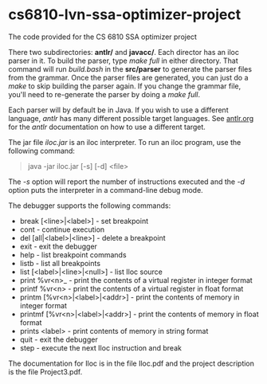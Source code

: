 # cs6810-lvn-ssa-optimizer-project
The code provided for the CS 6810 SSA optimizer project

There two subdirectories: **antlr/** and **javacc/**. Each director has an iloc parser in it. To build the parser, type _make full_ in either directory. That command will run _build.bash_ in the **src/parser** to generate the parser files from the grammar. Once the parser files are generated, you can just do a _make_ to skip building the parser again. If you change the grammar file, you'll need to re-generate the parser by doing a _make full_.

Each parser will by default be in Java. If you wish to use a different language, _antlr_ has many different possible target languages. See [antlr.org](https://www.antlr.org) for the _antlr_ documentation on how to use a different target.

The jar file _iloc.jar_ is an iloc interpreter. To run an iloc program, use the following command:

> java -jar iloc.jar [-s] [-d] \<file\>
  
The _-s_ option will report the number of instructions executed and the _-d_ option puts the interpreter in a command-line debug mode.
  
The debugger supports the following commands:

- break [\<line\>|\<label\>] - set breakpoint
- cont - continue execution
- del [all|\<label\>|\<line\>] - delete a breakpoint
- exit - exit the debugger
- help - list breakpoint commands
- listb - list all breakpoints
- list [\<label\>|\<line\>|\<null\>] - list Iloc source
- print %vr\<n\>_ - print the contents of a virtual register in integer format
- printf %vr\<n\> - print the contents of a virtual register in float format
- printm [%vr\<n\>|\<label\>|\<addr\>] - print the contents of memory in integer format
- printmf [%vr\<n\>|\<label\>|\<addr\>] - print the contents of memory in float format
- prints \<label\> - print contents of memory in string format
- quit - exit the debugger
- step - execute the next Iloc instruction and break

The documentation for Iloc is in the file Iloc.pdf and the project description is the file Project3.pdf.
